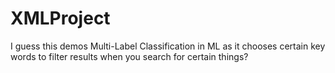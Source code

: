 # XMLProject
I guess this demos Multi-Label Classification in ML as it chooses certain key words to filter results when you search for certain things?
